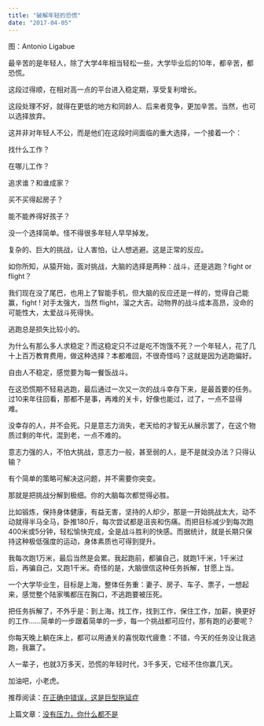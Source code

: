 ```yaml
---
title: "破解年轻的恐慌"
date: "2017-04-05"
---
```


图：Antonio Ligabue

最辛苦的是年轻人，除了大学4年相当轻松一些，大学毕业后的10年，都辛苦，都恐慌。

这段过得顺，在相对高一点的平台进入稳定期，享受复利增长。

这段处理不好，就得在更低的地方和同龄人、后来者竞争，更加辛苦。当然，也可以选择放弃。

这并非对年轻人不公，而是他们在这段时间面临的重大选择，一个接着一个：

找什么工作？

在哪儿工作？

追求谁？和谁成家？

买不买得起房子？

能不能养得好孩子？

没一个选择简单。怪不得很多年轻人早早掉发。

复杂的、巨大的挑战，让人害怕，让人想逃避。这是正常的反应。

如你所知，从猿开始，面对挑战，大脑的选择是两种：战斗，还是逃跑？fight or flight？

我们现在没了尾巴，也用上了智能手机，但大脑的反应还是一样的，觉得自己能赢，fight ! 对手太强大，当然 flight，溜之大吉。动物界的战斗成本高昂，没命的可能性大，太爱战斗死得快。

逃跑总是损失比较小的。

为什么有那么多人求稳定？而这稳定只不过是吃不饱饿不死？一个年轻人，花了几十上百万教育费用，做这种选择？本都难回，不很奇怪吗？这就是因为逃跑偏好。

自由人不稳定，感觉要为每一餐饭战斗。

在这恐慌期不轻易逃跑，最后通过一次又一次的战斗幸存下来，是最首要的任务。过10来年往回看，那都不是事，再难的关卡，好像也能过，过了，一点不显得难。

没幸存的人，并不会死。只是意志力消失，老天给的才智无从展示罢了，在这个物质过剩的年代，混到老，一点不难的。

意志力强的人，不怕大挑战，意志力一般，甚至弱的人，是不是就没办法？只得认输？  

有个简单的策略可解决这问题，并不需要你突变。

那就是把挑战分解到极细。你的大脑每次都觉得必胜。

比如锻炼，保持身体健康，有益无害，坚持的人却少，那是一开始挑战太大，动不动就得半马全马，卧推180斤，每次尝试都是沮丧和伤痛。而把目标减少到每次跑400米或5分钟，轻松愉快完成，全是战斗胜利的快感。而据统计，就是长期只保持这种极低强度的运动，身体素质也可得到提升。

我每次跑1万米，最后当然是会累。我起跑前，都骗自己，就跑1千米，1千米过后，再骗自己，又跑1千米。奇怪的是，大脑很信这种任务拆解，甘愿上当。

一个大学毕业生，目标是上海，整体任务重：妻子、房子、车子、票子，一想起来，感觉整个陆家嘴都压在胸口，不逃跑要被压死。

把任务拆解了，不外乎是：到上海，找工作，找到工作，保住工作，加薪，换更好的工作……简单的一步跟着简单的一步，每一个挑战都可应付，那有跑的必要呢？

你每天晚上躺在床上，都可以用通关的喜悦取代疲惫：不错，今天的任务没让我逃跑，我赢了。

人一辈子，也就3万多天，恐慌的年轻时代，3千多天，它经不住你赢几天。

加油吧，小老虎。

推荐阅读：[在正确中错误，这是巨型拖延症](http://mp.weixin.qq.com/s?__biz=MjM5NDU0Mjk2MQ==&mid=2651622896&idx=1&sn=96ec83c932fdd16ad2e90bccab3935df&chksm=bd7e09ee8a0980f8eeaad8591bf095be2ea1d6a9f96e2869d99e261122368b5ec61148373c29&scene=21#wechat_redirect)

上篇文章：[没有压力，你什么都不是](http://mp.weixin.qq.com/s?__biz=MjM5NDU0Mjk2MQ==&mid=2651622921&idx=1&sn=c49687a40611eb41e83651badd7c4797&chksm=bd7e0a178a09830151c21d3f52c9839ad0bcee5e789f957dfe562c4d21647c6cd0e1456d2afa&scene=21#wechat_redirect)
